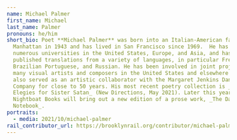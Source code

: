 ```yaml
---
name: Michael Palmer
first_name: Michael
last_name: Palmer
pronouns: he/him
short_bio: Poet **Michael Palmer** was born into an Italian-American family in
  Manhattan in 1943 and has lived in San Francisco since 1969.  He has taught at
  numerous universities in the United States, Europe, and Asia, and has
  published translations from a variety of languages, in particular French,
  Brazilian Portuguese, and Russian. He has been involved in joint projects with
  many visual artists and composers in the United States and elsewhere and has
  also served as an artistic collaborator with the Margaret Jenkins Dance
  Company for close to 50 years. His most recent poetry collection is _Little
  Elegies for Sister Satan_ (New Directions, May 2021). Later this year,
  Nightboat Books will bring out a new edition of a prose work, _The Danish
  Notebook_.
portraits:
  - media: 2021/10/michael-palmer
rail_contributor_url: https://brooklynrail.org/contributor/michael-palmer
---
```

